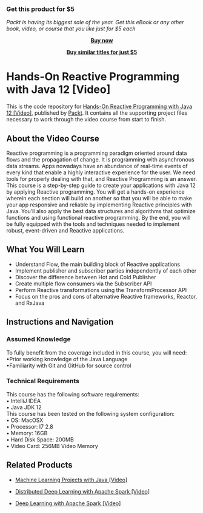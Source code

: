 
### Get this product for $5

<i>Packt is having its biggest sale of the year. Get this eBook or any other book, video, or course that you like just for $5 each</i>


<b><p align='center'>[Buy now](https://packt.link/9781789808773)</p></b>


<b><p align='center'>[Buy similar titles for just $5](https://subscription.packtpub.com/search)</p></b>


# Hands-On Reactive Programming with Java 12 [Video]
This is the code repository for [Hands-On Reactive Programming with Java 12 [Video]](https://www.packtpub.com/application-development/hands-reactive-programming-java-12-video?utm_source=github&utm_medium=repository&utm_campaign=9781789808773), published by [Packt](https://www.packtpub.com/?utm_source=github). It contains all the supporting project files necessary to work through the video course from start to finish.
## About the Video Course
Reactive programming is a programming paradigm oriented around data flows and the propagation of change. It is programming with asynchronous data streams. Apps nowadays have an abundance of real-time events of every kind that enable a highly interactive experience for the user. We need tools for properly dealing with that, and Reactive Programming is an answer.
This course is a step-by-step guide to create your applications with Java 12 by applying Reactive programming. You will get a hands-on experience wherein each section will build on another so that you will be able to make your app responsive and reliable by implementing Reactive principles with Java. You’ll also apply the best data structures and algorithms that optimize functions and using functional reactive programming.
By the end, you will be fully equipped with the tools and techniques needed to implement robust, event-driven and Reactive applications.



<H2>What You Will Learn</H2>
<DIV class=book-info-will-learn-text>
<UL>
<LI>Understand Flow, the main building block of Reactive applications 
<LI>Implement publisher and subscriber parties independently of each other 
<LI>Discover the difference between Hot and Cold Publisher 
<LI>Create multiple flow consumers via the Subscriber API 
<LI>Perform Reactive transformations using the TransformProcessor API 
<LI>Focus on the pros and cons of alternative Reactive frameworks, Reactor, and RxJava </LI></UL></DIV>

## Instructions and Navigation
### Assumed Knowledge<br/>
To fully benefit from the coverage included in this course, you will need:<br/>
•Prior working knowledge of the Java  Language<br/>
•Familiarity with Git and GitHub for source control<br/>

### Technical Requirements

This course has the following software requirements:<br/>
	•	IntelliJ IDEA<br/>
	•	Java JDK 12<br/>
This course has been tested on the following system configuration:<br/>
	•	OS: MacOSX <br/>
	•	Processor: I7 2.8<br/>
	•	Memory: 16GB<br/>
	•	Hard Disk Space: 200MB<br/>
	•	Video Card: 256MB Video Memory<br/>



## Related Products
* [Machine Learning Projects with Java [Video]](https://www.packtpub.com/big-data-and-business-intelligence/machine-learning-projects-java-video?utm_source=github&utm_medium=repository&utm_campaign=9781789612455)

* [Distributed Deep Learning with Apache Spark [Video]](https://www.packtpub.com/big-data-and-business-intelligence/distributed-deep-learning-apache-spark-video?utm_source=github&utm_medium=repository&utm_campaign=9781838553838)

* [Deep Learning with Apache Spark [Video]](https://www.packtpub.com/big-data-and-business-intelligence/deep-learning-apache-spark-video?utm_source=github&utm_medium=repository&utm_campaign=9781787286689)

